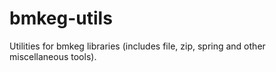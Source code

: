 bmkeg-utils
===========

Utilities for bmkeg libraries (includes file, zip, spring and other miscellaneous tools).  